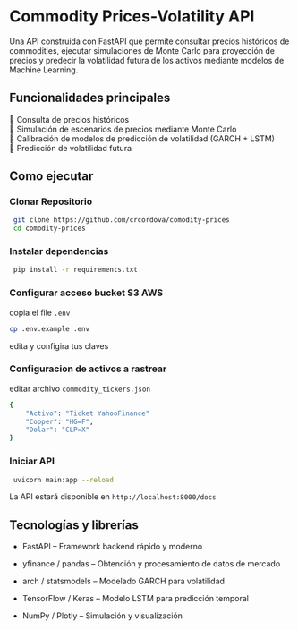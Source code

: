 # Commodity Prices-Volatility API
Una API construida con FastAPI que permite consultar precios históricos de commodities, ejecutar simulaciones de Monte Carlo para proyección de precios y predecir la volatilidad futura de los activos mediante modelos de Machine Learning.

## Funcionalidades principales
🔹 Consulta de precios históricos  
🔹 Simulación de escenarios de precios mediante Monte Carlo  
🔹 Calibración de modelos de predicción de volatilidad (GARCH + LSTM)  
🔹 Predicción de volatilidad futura  

## Como ejecutar
### Clonar Repositorio
```bash
 git clone https://github.com/crcordova/comodity-prices
 cd comodity-prices
```

### Instalar dependencias
```bash
 pip install -r requirements.txt
```

### Configurar acceso bucket S3 AWS
copia el file `.env`
```bash
cp .env.example .env
```  
edita y configira tus claves

### Configuracion de activos a rastrear
editar archivo `commodity_tickers.json` 
```bash
{
    "Activo": "Ticket YahooFinance"
    "Copper": "HG=F",
    "Dolar": "CLP=X"
}
```

### Iniciar API
```bash
 uvicorn main:app --reload
```

La API estará disponible en  `http://localhost:8000/docs`

## Tecnologías y librerías

 - FastAPI – Framework backend rápido y moderno

 - yfinance / pandas – Obtención y procesamiento de datos de mercado

 - arch / statsmodels – Modelado GARCH para volatilidad

 - TensorFlow / Keras – Modelo LSTM para predicción temporal

 - NumPy / Plotly – Simulación y visualización